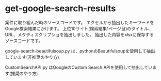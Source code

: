 # get-google-search-results
案件に取り組んだ時のソースコードです。
エクセルから抽出したキーワードをGoogle検索結果にかけます。
上位10サイト(検索結果1ページ目)のタイトル、URL、メタディスクリプショを抽出しました。
抽出した内容をxlsxに保存するソースコードです。

google-search-beautifulsoup.py
は、pythonのBeautifulsoupを使用して抽出しています(非推奨のやり方)

CustomSearchAPI.py
はGoogleのCustom Search APIを使用して抽出しています(推奨のやり方)

